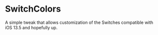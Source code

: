 # SwitchColors
A simple tweak that allows customization of the Switches compatible with iOS 13.5 and hopefully up.
